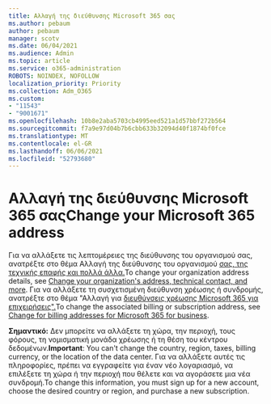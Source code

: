 ```yaml
---
title: Αλλαγή της διεύθυνσης Microsoft 365 σας
ms.author: pebaum
author: pebaum
manager: scotv
ms.date: 06/04/2021
ms.audience: Admin
ms.topic: article
ms.service: o365-administration
ROBOTS: NOINDEX, NOFOLLOW
localization_priority: Priority
ms.collection: Adm_O365
ms.custom:
- "11543"
- "9001671"
ms.openlocfilehash: 10b8e2aba5703cb4995eed521a1d57bbf272b564
ms.sourcegitcommit: f7a9e97d04b7b6cbb633b32094d40f1874bf0fce
ms.translationtype: MT
ms.contentlocale: el-GR
ms.lasthandoff: 06/06/2021
ms.locfileid: "52793680"
---
```

# <a name="change-your-microsoft-365-address"></a><span data-ttu-id="bb187-102">Αλλαγή της διεύθυνσης Microsoft 365 σας</span><span class="sxs-lookup"><span data-stu-id="bb187-102">Change your Microsoft 365 address</span></span>

<span data-ttu-id="bb187-103">Για να αλλάξετε τις λεπτομέρειες της διεύθυνσης του οργανισμού σας, ανατρέξτε στο θέμα Αλλαγή της διεύθυνσης του οργανισμού [σας, της τεχνικής επαφής και πολλά άλλα.](/microsoft-365/admin/manage/change-address-contact-and-more)</span><span class="sxs-lookup"><span data-stu-id="bb187-103">To change your organization address details, see [Change your organization's address, technical contact, and more](/microsoft-365/admin/manage/change-address-contact-and-more).</span></span> <span data-ttu-id="bb187-104">Για να αλλάξετε τη συσχετισμένη διεύθυνση χρέωσης ή συνδρομής, ανατρέξτε στο θέμα "Αλλαγή για [διευθύνσεις χρέωσης Microsoft 365 για επιχειρήσεις".](/microsoft-365/commerce/billing-and-payments/change-your-billing-addresses)</span><span class="sxs-lookup"><span data-stu-id="bb187-104">To change the associated billing or subscription address, see [Change for billing addresses for Microsoft 365 for business](/microsoft-365/commerce/billing-and-payments/change-your-billing-addresses).</span></span> 

<span data-ttu-id="bb187-105">**Σημαντικό:** Δεν μπορείτε να αλλάξετε τη χώρα, την περιοχή, τους φόρους, τη νομισματική μονάδα χρέωσης ή τη θέση του κέντρου δεδομένων.</span><span class="sxs-lookup"><span data-stu-id="bb187-105">**Important**: You can't change the country, region, taxes, billing currency, or the location of the data center.</span></span> <span data-ttu-id="bb187-106">Για να αλλάξετε αυτές τις πληροφορίες, πρέπει να εγγραφείτε για έναν νέο λογαριασμό, να επιλέξετε τη χώρα ή την περιοχή που θέλετε και να αγοράσετε μια νέα συνδρομή.</span><span class="sxs-lookup"><span data-stu-id="bb187-106">To change this information, you must sign up for a new account, choose the desired country or region, and purchase a new subscription.</span></span> 